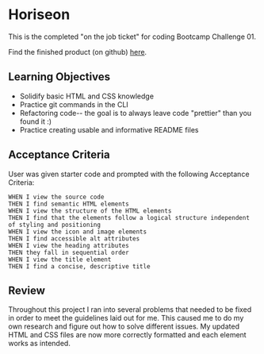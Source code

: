 # Horiseon

This is the completed "on the job ticket" for coding Bootcamp Challenge 01.

Find the finished product (on github) <a href="https://github.com/psiko23/Horiseon">here</a>.

## Learning Objectives
* Solidify basic HTML and CSS knowledge
* Practice git commands in the CLI
* Refactoring code-- the goal is to always leave code "prettier" than you found it :)
* Practice creating usable and informative README files

## Acceptance Criteria
User was given starter code and prompted with the following Acceptance Criteria:

```
WHEN I view the source code
THEN I find semantic HTML elements
WHEN I view the structure of the HTML elements
THEN I find that the elements follow a logical structure independent of styling and positioning
WHEN I view the icon and image elements
THEN I find accessible alt attributes
WHEN I view the heading attributes
THEN they fall in sequential order
WHEN I view the title element
THEN I find a concise, descriptive title
```
## Review
Throughout this project I ran into several problems that needed to be fixed in order to meet the guidelines laid out for me. This caused me to do my own research and figure out how to solve different issues. My updated HTML and CSS files are now more correctly formatted and each element works as intended.